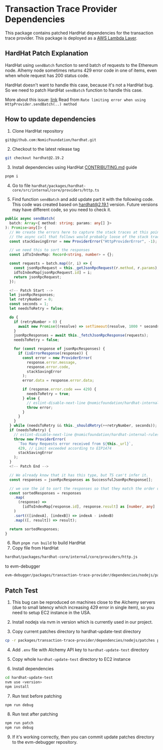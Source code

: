 # Transaction Trace Provider Dependencies

This package contains patched HardHat dependencies for the transaction trace provider.
This package is deployed as a [AWS Lambda Layer](https://docs.aws.amazon.com/lambda/latest/dg/packaging-layers.html).

## HardHat Patch Explanation

HardHat using `sendBatch` function to send batch of requests to the Ethereum node.
Alhemy node sometimes returns 429 error code in one of items, even when whole request has 200 status code.

HardHat doesn't want to handle this case, because it's not a HardHat bug.
So we need to patch HardHat `sendBatch` function to handle this case.

More about this issue: [link](https://github.com/NomicFoundation/hardhat/issues/3501)
Read from `Rate limiting error when using HttpProvider.sendBatch(..) method`

## How to update dependencies
1. Clone HardHat repository
  ```bash
  git@github.com:NomicFoundation/hardhat.git
  ```

2. Checkout to the latest release tag
  ```bash
  git checkout hardhat@2.19.2
  ```

3. Install dependencies using HardHat [CONTRIBUTING.md](https://github.com/NomicFoundation/hardhat/blob/main/CONTRIBUTING.md) guide
  ```bash
  pnpm i
  ```

4. Go to file `hardhat/packages/hardhat-core/src/internal/core/providers/http.ts`

5. Find function `sendBatch` and add update part it with the following code. This code was created based on [hardhat@2.19.1](https://github.com/NomicFoundation/hardhat/blob/hardhat%402.19.1/packages/hardhat-core/src/internal/core/providers/http.ts) version. Future versions may have different code, so you need to check it.

  ```typescript
  public async sendBatch(
    batch: Array<{ method: string; params: any[] }>
  ): Promise<any[]> {
    // We create the errors here to capture the stack traces at this point,
    // the async call that follows would probably loose of the stack trace
    const stackSavingError = new ProviderError("HttpProviderError", -1);

    // we need this to sort the responses
    const idToIndexMap: Record<string, number> = {};

    const requests = batch.map((r, i) => {
      const jsonRpcRequest = this._getJsonRpcRequest(r.method, r.params);
      idToIndexMap[jsonRpcRequest.id] = i;
      return jsonRpcRequest;
    });

    <!-- Patch Start -->
    let jsonRpcResponses;
    let retryNumber = 0;
    const seconds = 1;
    let needsToRetry = false;

    do {
      if (retryNumber > 0) {
        await new Promise((resolve) => setTimeout(resolve, 1000 * seconds));
      }
      jsonRpcResponses = await this._fetchJsonRpcResponse(requests);
      needsToRetry = false;

      for (const response of jsonRpcResponses) {
        if (isErrorResponse(response)) {
          const error = new ProviderError(
            response.error.message,
            response.error.code,
            stackSavingError
          );
          error.data = response.error.data;

          if (response.error.code === 429) {
            needsToRetry = true;
          } else {
            // eslint-disable-next-line @nomicfoundation/hardhat-internal-rules/only-hardhat-error
            throw error;
          }
        }
      }
    } while (needsToRetry && this._shouldRetry(++retryNumber, seconds));
    if (needsToRetry) {
      // eslint-disable-next-line @nomicfoundation/hardhat-internal-rules/only-hardhat-error
      throw new ProviderError(
        `Too Many Requests error received from ${this._url}`,
        429, // Limit exceeded according to EIP1474
        stackSavingError
      );
    }
    <!-- Patch End -->

    // We already know that it has this type, but TS can't infer it.
    const responses = jsonRpcResponses as SuccessfulJsonRpcResponse[];

    // we use the id to sort the responses so that they match the order of the requests
    const sortedResponses = responses
      .map(
        (response) =>
          [idToIndexMap[response.id], response.result] as [number, any]
      )
      .sort(([indexA], [indexB]) => indexA - indexB)
      .map(([, result]) => result);

    return sortedResponses;
  }
  ```

  6. Run `pnpm run build` to build HardHat
  7. Copy file from HardHat
  ```bash
  hardhat/packages/hardhat-core/internal/core/providers/http.js
  ```
  to evm-debugger
  ```bash
  evm-debugger/packages/transaction-trace-provider/dependencies/nodejs/patches/node_modules/hardhat/internal/core/providers/http.js
  ```

## Patch Test
  1. This bug can be reproduced on machines close to the Alchemy servers (due to small latency which increasing 429 error in single item), so you need to setup EC2 instance in the USA.

  2. Install nodejs via nvm in version which is currently used in our project.

  3. Copy current patches directory to hardhat-update-test directory
  ```bash
  cp -r packages/transaction-trace-provider/dependencies/nodejs/patches packages/transaction-trace-provider/dependencies/docs/hardhat-update-test/patches
  ```
  4. Add `.env` file with Alchemy API key to `hardhat-update-test` directory

  5. Copy whole `hardhat-update-test` directory to EC2 instance
  6. Install dependencies
  ```bash
  cd hardhat-update-test
  nvm use <version>
  npm install
  ```
  7. Run test before patching
  ```bash
  npm run debug
  ```
  8. Run test after patching
  ```bash
  npm run patch
  npm run debug
  ```

  9. If it's working correctly, then you can commit update patches directory to the evm-debugger repository.
